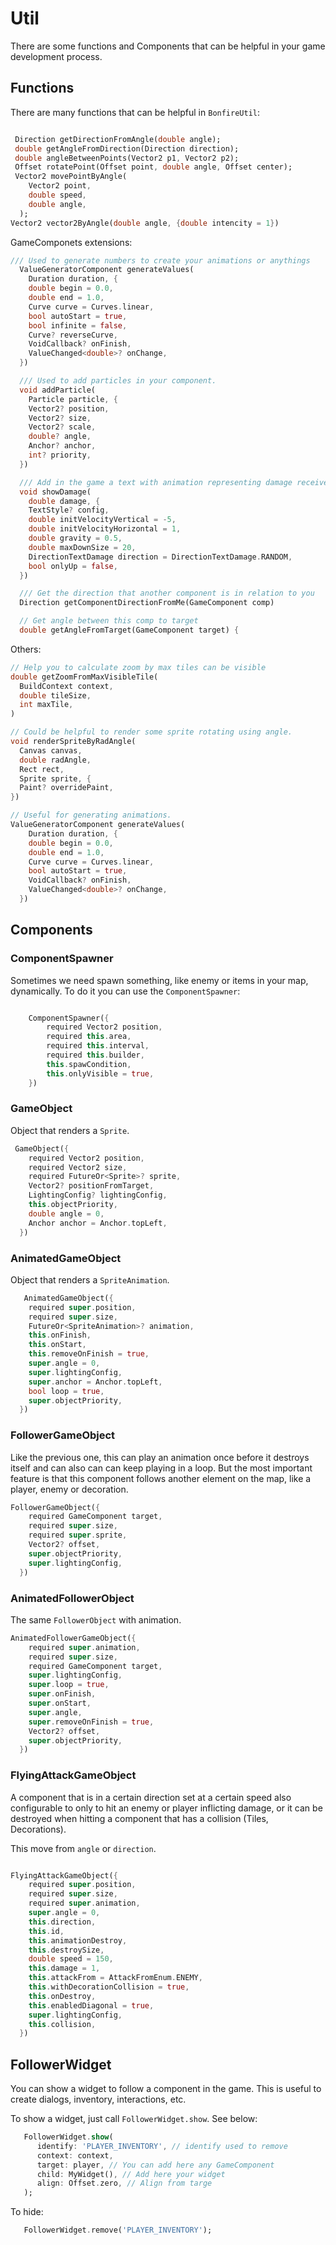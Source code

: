 # Util

There are some functions and Components that can be helpful in your game development process.

## Functions

There are many functions that can be helpful in `BonfireUtil`:

```dart

 Direction getDirectionFromAngle(double angle);
 double getAngleFromDirection(Direction direction);
 double angleBetweenPoints(Vector2 p1, Vector2 p2);
 Offset rotatePoint(Offset point, double angle, Offset center);
 Vector2 movePointByAngle(
    Vector2 point,
    double speed,
    double angle,
  );
Vector2 vector2ByAngle(double angle, {double intencity = 1})

```

GameComponets extensions:

```dart
/// Used to generate numbers to create your animations or anythings
  ValueGeneratorComponent generateValues(
    Duration duration, {
    double begin = 0.0,
    double end = 1.0,
    Curve curve = Curves.linear,
    bool autoStart = true,
    bool infinite = false,
    Curve? reverseCurve,
    VoidCallback? onFinish,
    ValueChanged<double>? onChange,
  })

  /// Used to add particles in your component.
  void addParticle(
    Particle particle, {
    Vector2? position,
    Vector2? size,
    Vector2? scale,
    double? angle,
    Anchor? anchor,
    int? priority,
  })

  /// Add in the game a text with animation representing damage received
  void showDamage(
    double damage, {
    TextStyle? config,
    double initVelocityVertical = -5,
    double initVelocityHorizontal = 1,
    double gravity = 0.5,
    double maxDownSize = 20,
    DirectionTextDamage direction = DirectionTextDamage.RANDOM,
    bool onlyUp = false,
  })

  /// Get the direction that another component is in relation to you
  Direction getComponentDirectionFromMe(GameComponent comp)

  // Get angle between this comp to target
  double getAngleFromTarget(GameComponent target) {

```

Others:

```dart
// Help you to calculate zoom by max tiles can be visible
double getZoomFromMaxVisibleTile(
  BuildContext context,
  double tileSize,
  int maxTile,
)

// Could be helpful to render some sprite rotating using angle.
void renderSpriteByRadAngle(
  Canvas canvas,
  double radAngle,
  Rect rect,
  Sprite sprite, {
  Paint? overridePaint,
})

// Useful for generating animations.
ValueGeneratorComponent generateValues(
    Duration duration, {
    double begin = 0.0,
    double end = 1.0,
    Curve curve = Curves.linear,
    bool autoStart = true,
    VoidCallback? onFinish,
    ValueChanged<double>? onChange,
  })

```


## Components


### ComponentSpawner

Sometimes we need spawn something, like enemy or items in your map, dynamically. To do it you can use the `ComponentSpawner`:

```dart

    ComponentSpawner({
        required Vector2 position,
        required this.area,
        required this.interval,
        required this.builder,
        this.spawCondition,
        this.onlyVisible = true,
    })


```


### GameObject

Object that renders a `Sprite`.


```dart
 GameObject({
    required Vector2 position,
    required Vector2 size,
    required FutureOr<Sprite>? sprite,
    Vector2? positionFromTarget,
    LightingConfig? lightingConfig,
    this.objectPriority,
    double angle = 0,
    Anchor anchor = Anchor.topLeft,
  })
```

### AnimatedGameObject

Object that renders a `SpriteAnimation`.

```dart
   AnimatedGameObject({
    required super.position,
    required super.size,
    FutureOr<SpriteAnimation>? animation,
    this.onFinish,
    this.onStart,
    this.removeOnFinish = true,
    super.angle = 0,
    super.lightingConfig,
    super.anchor = Anchor.topLeft,
    bool loop = true,
    super.objectPriority,
  })

```

### FollowerGameObject

Like the previous one, this can play an animation once before it destroys itself and can also can can keep playing in a loop. But the most important feature is that this component follows another element on the map, like a player, enemy or decoration.


```dart
FollowerGameObject({
    required GameComponent target,
    required super.size,
    required super.sprite,
    Vector2? offset,
    super.objectPriority,
    super.lightingConfig,
  })
```

### AnimatedFollowerObject

The same `FollowerObject` with animation.

```dart
AnimatedFollowerGameObject({
    required super.animation,
    required super.size,
    required GameComponent target,
    super.lightingConfig,
    super.loop = true,
    super.onFinish,
    super.onStart,
    super.angle,
    super.removeOnFinish = true,
    Vector2? offset,
    super.objectPriority,
  })
```



### FlyingAttackGameObject

A component that is in a certain direction set at a certain speed also configurable to only to hit an enemy or player inflicting damage, or it can be destroyed when hitting a component that has a collision (Tiles, Decorations).

This move from `angle` or `direction`.

```dart

FlyingAttackGameObject({
    required super.position,
    required super.size,
    required super.animation,
    super.angle = 0,
    this.direction,
    this.id,
    this.animationDestroy,
    this.destroySize,
    double speed = 150,
    this.damage = 1,
    this.attackFrom = AttackFromEnum.ENEMY,
    this.withDecorationCollision = true,
    this.onDestroy,
    this.enabledDiagonal = true,
    super.lightingConfig,
    this.collision,
  })

```

## FollowerWidget

You can show a widget to follow a component in the game. This is useful to create dialogs, inventory, interactions, etc.

To show a widget, just call `FollowerWidget.show`. See below:

```dart
   FollowerWidget.show(
      identify: 'PLAYER_INVENTORY', // identify used to remove
      context: context,
      target: player, // You can add here any GameComponent
      child: MyWidget(), // Add here your widget
      align: Offset.zero, // Align from targe
   );
```

To hide:

```dart
   FollowerWidget.remove('PLAYER_INVENTORY');
```


